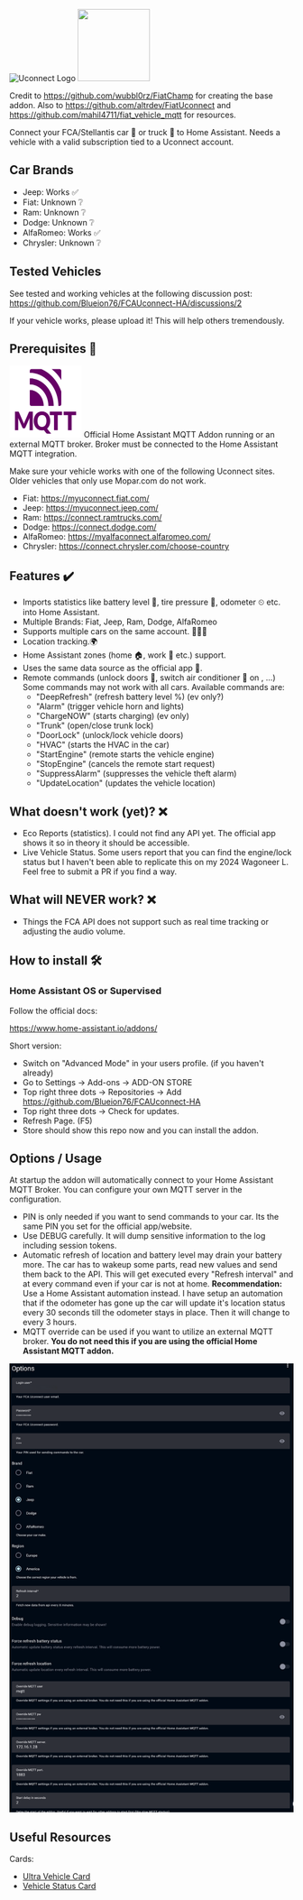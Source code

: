 ![Uconnect Logo](https://www.driveuconnect.com/content/dam/uconnect/global/header/Uconnect-small.png) <img src="https://upload.wikimedia.org/wikipedia/en/thumb/4/49/Home_Assistant_logo_%282023%29.svg/2048px-Home_Assistant_logo_%282023%29.svg.png" width="128" height="128"> 

Credit to https://github.com/wubbl0rz/FiatChamp for creating the base addon. Also to https://github.com/altrdev/FiatUconnect and https://github.com/mahil4711/fiat_vehicle_mqtt for resources.

Connect your FCA/Stellantis car 🚗 or truck 🚚 to Home Assistant. Needs a vehicle with a valid subscription tied to a Uconnect account.

## Car Brands

- Jeep: Works ✅
- Fiat: Unknown ❔
- Ram: Unknown ❔
- Dodge: Unknown ❔
- AlfaRomeo: Works ✅
- Chrysler: Unknown ❔


## Tested Vehicles

See tested and working vehicles at the following discussion post: https://github.com/Blueion76/FCAUconnect-HA/discussions/2

If your vehicle works, please upload it! This will help others tremendously.

## Prerequisites 📃

<img src="https://raw.githubusercontent.com/Blueion76/FCAUconnect-HA/refs/heads/master/mqtt-logo.png" width="128" height="128"> 
Official Home Assistant MQTT Addon running or an external MQTT broker. Broker must be connected to the Home Assistant MQTT integration.


Make sure your vehicle works with one of the following Uconnect sites. Older vehicles that only use Mopar.com do not work.

- Fiat: https://myuconnect.fiat.com/
- Jeep: https://myuconnect.jeep.com/
- Ram: https://connect.ramtrucks.com/
- Dodge: https://connect.dodge.com/
- AlfaRomeo: https://myalfaconnect.alfaromeo.com/
- Chrysler: https://connect.chrysler.com/choose-country

## Features ✔️

- Imports statistics like battery level 🔋, tire pressure ‍💨, odometer ⏲ etc. into Home Assistant.
- Multiple Brands: Fiat, Jeep, Ram, Dodge, AlfaRomeo
- Supports multiple cars on the same account. 🚙🚗🚕
- Location tracking.🌍
- Home Assistant zones (home 🏠, work 🏦 etc.) support.
- Uses the same data source as the official app 📱.
- Remote commands (unlock doors 🚪, switch air conditioner 🧊 on , ...) Some commands may not work with all cars. Available commands are:
  - "DeepRefresh" (refresh battery level %) (ev only?)
  - "Alarm" (trigger vehicle horn and lights)
  - "ChargeNOW" (starts charging) (ev only)
  - "Trunk" (open/close trunk lock)
  - "DoorLock" (unlock/lock vehicle doors)
  - "HVAC" (starts the HVAC in the car)
  - "StartEngine" (remote starts the vehicle engine)
  - "StopEngine" (cancels the remote start request)
  - "SuppressAlarm" (suppresses the vehicle theft alarm)
  - "UpdateLocation" (updates the vehicle location)

## What doesn't work (yet)? ❌

- Eco Reports (statistics). I could not find any API yet. The official app shows it so in theory it should be accessible.
- Live Vehicle Status. Some users report that you can find the engine/lock status but I haven't been able to replicate this on my 2024 Wagoneer L. Feel free to submit a PR if you find a way.

## What will NEVER work? ❌

- Things the FCA API does not support such as real time tracking or adjusting the audio volume.

## How to install 🛠️

### Home Assistant OS or Supervised

Follow the official docs:

https://www.home-assistant.io/addons/ 

Short version:

- Switch on "Advanced Mode" in your users profile. (if you haven't already)
- Go to Settings -> Add-ons -> ADD-ON STORE
- Top right three dots -> Repositories -> Add https://github.com/Blueion76/FCAUconnect-HA
- Top right three dots -> Check for updates.
- Refresh Page. (F5)
- Store should show this repo now and you can install the addon.

## Options / Usage

At startup the addon will automatically connect to your Home Assistant MQTT Broker. You can configure your own MQTT server in the configuration.

- PIN is only needed if you want to send commands to your car. Its the same PIN you set for the official app/website.
- Use DEBUG carefully. It will dump sensitive information to the log including session tokens.
- Automatic refresh of location and battery level may drain your battery more. The car has to wakeup some parts, read new values and send them back to the API. This will get executed every "Refresh interval" and at every command even if your car is not at home. __Recommendation:__  Use a Home Assistant automation instead. I have setup an automation that if the odometer has gone up the car will update it's location status every 30 seconds till the odometer stays in place. Then it will change to every 3 hours.
- MQTT override can be used if you want to utilize an external MQTT broker. __You do not need this if you are using the official Home Assistant MQTT addon.__

<img src="https://raw.githubusercontent.com/Blueion76/FCAUconnect-HA/refs/heads/master/options.png" width="700px">

## Useful Resources

Cards: 
  - [Ultra Vehicle Card](https://github.com/WJDDesigns/Ultra-Vehicle-Card)
  - [Vehicle Status Card](https://github.com/ngocjohn/vehicle-status-card)
  
